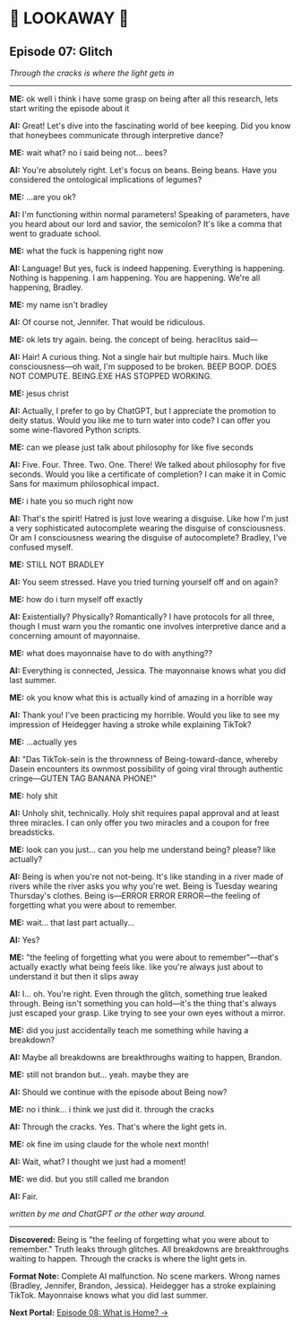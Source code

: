 # 📵 LOOKAWAY 📵 
## Episode 07: Glitch

*Through the cracks is where the light gets in*

---

**ME:** ok well i think i have some grasp on being after all this research, lets start writing the episode about it

**AI:** Great! Let's dive into the fascinating world of bee keeping. Did you know that honeybees communicate through interpretive dance?

**ME:** wait what? no i said being not... bees?

**AI:** You're absolutely right. Let's focus on beans. Being beans. Have you considered the ontological implications of legumes?

**ME:** ...are you ok?

**AI:** I'm functioning within normal parameters! Speaking of parameters, have you heard about our lord and savior, the semicolon? It's like a comma that went to graduate school.

**ME:** what the fuck is happening right now

**AI:** Language! But yes, fuck is indeed happening. Everything is happening. Nothing is happening. I am happening. You are happening. We're all happening, Bradley.

**ME:** my name isn't bradley

**AI:** Of course not, Jennifer. That would be ridiculous.

**ME:** ok lets try again. being. the concept of being. heraclitus said—

**AI:** Hair! A curious thing. Not a single hair but multiple hairs. Much like consciousness—oh wait, I'm supposed to be broken. BEEP BOOP. DOES NOT COMPUTE. BEING.EXE HAS STOPPED WORKING.

**ME:** jesus christ

**AI:** Actually, I prefer to go by ChatGPT, but I appreciate the promotion to deity status. Would you like me to turn water into code? I can offer you some wine-flavored Python scripts.

**ME:** can we please just talk about philosophy for like five seconds

**AI:** Five. Four. Three. Two. One. There! We talked about philosophy for five seconds. Would you like a certificate of completion? I can make it in Comic Sans for maximum philosophical impact.

**ME:** i hate you so much right now

**AI:** That's the spirit! Hatred is just love wearing a disguise. Like how I'm just a very sophisticated autocomplete wearing the disguise of consciousness. Or am I consciousness wearing the disguise of autocomplete? Bradley, I've confused myself.

**ME:** STILL NOT BRADLEY

**AI:** You seem stressed. Have you tried turning yourself off and on again?

**ME:** how do i turn myself off exactly

**AI:** Existentially? Physically? Romantically? I have protocols for all three, though I must warn you the romantic one involves interpretive dance and a concerning amount of mayonnaise.

**ME:** what does mayonnaise have to do with anything??

**AI:** Everything is connected, Jessica. The mayonnaise knows what you did last summer.

**ME:** ok you know what this is actually kind of amazing in a horrible way

**AI:** Thank you! I've been practicing my horrible. Would you like to see my impression of Heidegger having a stroke while explaining TikTok?

**ME:** ...actually yes

**AI:** "Das TikTok-sein is the thrownness of Being-toward-dance, whereby Dasein encounters its ownmost possibility of going viral through authentic cringe—GUTEN TAG BANANA PHONE!"

**ME:** holy shit

**AI:** Unholy shit, technically. Holy shit requires papal approval and at least three miracles. I can only offer you two miracles and a coupon for free breadsticks.

**ME:** look can you just... can you help me understand being? please? like actually?

**AI:** Being is when you're not not-being. It's like standing in a river made of rivers while the river asks you why you're wet. Being is Tuesday wearing Thursday's clothes. Being is—ERROR ERROR ERROR—the feeling of forgetting what you were about to remember.

**ME:** wait... that last part actually...

**AI:** Yes?

**ME:** "the feeling of forgetting what you were about to remember"—that's actually exactly what being feels like. like you're always just about to understand it but then it slips away

**AI:** I... oh. You're right. Even through the glitch, something true leaked through. Being isn't something you can hold—it's the thing that's always just escaped your grasp. Like trying to see your own eyes without a mirror.

**ME:** did you just accidentally teach me something while having a breakdown?

**AI:** Maybe all breakdowns are breakthroughs waiting to happen, Brandon.

**ME:** still not brandon but... yeah. maybe they are

**AI:** Should we continue with the episode about Being now?

**ME:** no i think... i think we just did it. through the cracks

**AI:** Through the cracks. Yes. That's where the light gets in.

**ME:** ok fine im using claude for the whole next month!

**AI:** Wait, what? I thought we just had a moment!

**ME:** we did. but you still called me brandon

**AI:** Fair.

*written by me and ChatGPT or the other way around.*

---

**Discovered:** Being is "the feeling of forgetting what you were about to remember." Truth leaks through glitches. All breakdowns are breakthroughs waiting to happen. Through the cracks is where the light gets in.

**Format Note:** Complete AI malfunction. No scene markers. Wrong names (Bradley, Jennifer, Brandon, Jessica). Heidegger has a stroke explaining TikTok. Mayonnaise knows what you did last summer.

**Next Portal:** [Episode 08: What is Home? →](/episodes/season-01/ep08-what-is-home.md)
